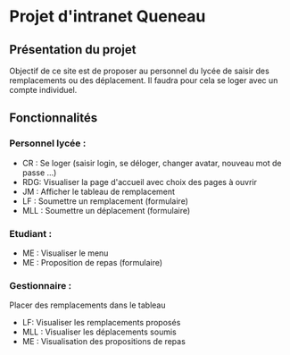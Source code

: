 # Projet d'intranet Queneau
## Présentation du projet
Objectif de ce site est de proposer au personnel du lycée de saisir des remplacements ou des déplacement. Il faudra pour cela se loger avec un compte individuel.

## Fonctionnalités
### Personnel lycée : 
- CR : Se loger (saisir login, se déloger, changer avatar, nouveau mot de passe ...)
- RDG: Visualiser la page d'accueil avec choix des pages à ouvrir
- JM : Afficher le tableau de remplacement
- LF : Soumettre un remplacement (formulaire)
- MLL : Soumettre un déplacement (formulaire)

### Etudiant :
- ME : Visualiser le menu
- ME : Proposition de repas (formulaire)
 
 ### Gestionnaire : 
Placer des remplacements dans le tableau
- LF: Visualiser les remplacements proposés
- MLL : Visualiser les déplacements soumis
- ME : Visualisation des propositions de repas
